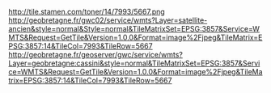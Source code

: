 http://tile.stamen.com/toner/14/7993/5667.png
http://geobretagne.fr/gwc02/service/wmts?Layer=satellite-ancien&style=normal&Style=normal&TileMatrixSet=EPSG:3857&Service=WMTS&Request=GetTile&Version=1.0.0&Format=image%2Fjpeg&TileMatrix=EPSG:3857:14&TileCol=7993&TileRow=5667
http://geobretagne.fr/geoserver/gwc/service/wmts?Layer=geobretagne:cassini&style=normal&TileMatrixSet=EPSG:3857&Service=WMTS&Request=GetTile&Version=1.0.0&Format=image%2Fjpeg&TileMatrix=EPSG:3857:14&TileCol=7993&TileRow=5667

